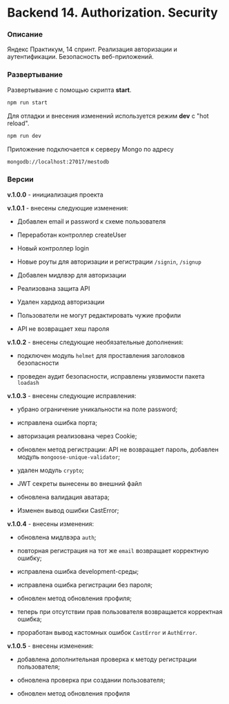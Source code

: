 # Backend 14. Authorization. Security

### Описание

Яндекс Практикум, 14 спринт. Реализация авторизации и аутентификации. Безопасность веб-приложений.

### Развертывание

Развертывание с помощью скрипта **start**.

```bash
npm run start
```

Для отладки и внесения изменений используется режим **dev** с "hot reload".

```bash
npm run dev
```

Приложение подключается к серверу Mongo по адресу

```bash
mongodb://localhost:27017/mestodb
```

### Версии

**v.1.0.0** - инициализация проекта

**v.1.0.1** - внесены следующие изменения:

+ Добавлен email и password к схеме пользователя

+ Переработан контроллер createUser

+ Новый контроллер login

+ Новые роуты для авторизации и регистрации `/signin`, `/signup`

+ Добавлен мидлвэр для авторизации

+ Реализована защита API

+ Удален хардкод авторизации

+ Пользователи не могут редактировать чужие профили

+ API не возвращает хеш пароля

**v.1.0.2** - внесены следующие необязательные дополнения:

+ подключен модуль ``helmet`` для проставления заголовков безопасности 

+ проведен аудит безопасности, исправлены уязвимости пакета ``loadash``

**v.1.0.3** - внесены следующие исправления:

+ убрано ограничение уникальности на поле password;

+ исправлена ошибка порта;

+ авторизация реализована через Cookie;

+ обновлен метод регистрации: API не возвращает пароль, добавлен модуль ``mongoose-unique-validator``;

+ удален модуль ``crypto``;

+ JWT секреты вынесены во внешний файл

+ обновлена валидация аватара;

+ Изменен вывод ошибки CastError;

**v.1.0.4** - внесены изменения:

+ обновлена мидлвэра ``auth``;

+ повторная регистрация на тот же ``email`` возвращает корректную ошибку;

+ исправлена ошибка development-среды;

+ исправлена ошибка регистрации без пароля;

+ обновлен метод обновления профиля;

+ теперь при отсутствии прав пользователя возвращается корректная ошибка;

+ проработан вывод кастомных ошибок ``CastError`` и ``AuthError``.

**v.1.0.5** - внесены изменения:

+ добавлена дополнительная проверка к методу регистрации пользователя;

+ обновлена проверка при создании пользователя;

+ обновлен метод обновления профиля
